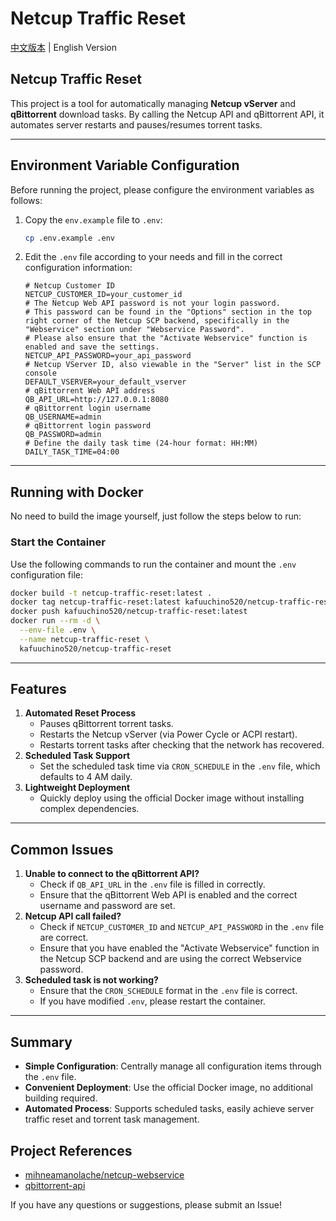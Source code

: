 # Netcup Traffic Reset

[中文版本](README.md) | English Version

## Netcup Traffic Reset

This project is a tool for automatically managing **Netcup vServer** and **qBittorrent** download tasks. By calling the Netcup API and qBittorrent API, it automates server restarts and pauses/resumes torrent tasks.

---

## Environment Variable Configuration

Before running the project, please configure the environment variables as follows:

1. Copy the `env.example` file to `.env`:

    ```bash
    cp .env.example .env
    ```

2. Edit the `.env` file according to your needs and fill in the correct configuration information:

    ```plaintext
    # Netcup Customer ID
    NETCUP_CUSTOMER_ID=your_customer_id
    # The Netcup Web API password is not your login password.
    # This password can be found in the "Options" section in the top right corner of the Netcup SCP backend, specifically in the "Webservice" section under "Webservice Password".
    # Please also ensure that the "Activate Webservice" function is enabled and save the settings.
    NETCUP_API_PASSWORD=your_api_password
    # Netcup VServer ID, also viewable in the "Server" list in the SCP console
    DEFAULT_VSERVER=your_default_vserver
    # qBittorrent Web API address
    QB_API_URL=http://127.0.0.1:8080
    # qBittorrent login username
    QB_USERNAME=admin
    # qBittorrent login password
    QB_PASSWORD=admin
    # Define the daily task time (24-hour format: HH:MM)
    DAILY_TASK_TIME=04:00
    ```

---

## Running with Docker

No need to build the image yourself, just follow the steps below to run:

### Start the Container

Use the following commands to run the container and mount the `.env` configuration file:

```bash
docker build -t netcup-traffic-reset:latest .
docker tag netcup-traffic-reset:latest kafuuchino520/netcup-traffic-reset:latest
docker push kafuuchino520/netcup-traffic-reset:latest
docker run --rm -d \
  --env-file .env \
  --name netcup-traffic-reset \
  kafuuchino520/netcup-traffic-reset
```

---

## Features

1. **Automated Reset Process**
    -   Pauses qBittorrent torrent tasks.
    -   Restarts the Netcup vServer (via Power Cycle or ACPI restart).
    -   Restarts torrent tasks after checking that the network has recovered.
2. **Scheduled Task Support**
    -   Set the scheduled task time via `CRON_SCHEDULE` in the `.env` file, which defaults to 4 AM daily.
3. **Lightweight Deployment**
    -   Quickly deploy using the official Docker image without installing complex dependencies.

---

## Common Issues

1. **Unable to connect to the qBittorrent API?**
    -   Check if `QB_API_URL` in the `.env` file is filled in correctly.
    -   Ensure that the qBittorrent Web API is enabled and the correct username and password are set.
2. **Netcup API call failed?**
    -   Check if `NETCUP_CUSTOMER_ID` and `NETCUP_API_PASSWORD` in the `.env` file are correct.
    -   Ensure that you have enabled the "Activate Webservice" function in the Netcup SCP backend and are using the correct Webservice password.
3. **Scheduled task is not working?**
    -   Ensure that the `CRON_SCHEDULE` format in the `.env` file is correct.
    -   If you have modified `.env`, please restart the container.

---

## Summary

-   **Simple Configuration**: Centrally manage all configuration items through the `.env` file.
-   **Convenient Deployment**: Use the official Docker image, no additional building required.
-   **Automated Process**: Supports scheduled tasks, easily achieve server traffic reset and torrent task management.

## Project References

-   [mihneamanolache/netcup-webservice](https://github.com/mihneamanolache/netcup-webservice)
-   [qbittorrent-api](https://pypi.org/project/qbittorrent-api/)

If you have any questions or suggestions, please submit an Issue!
```